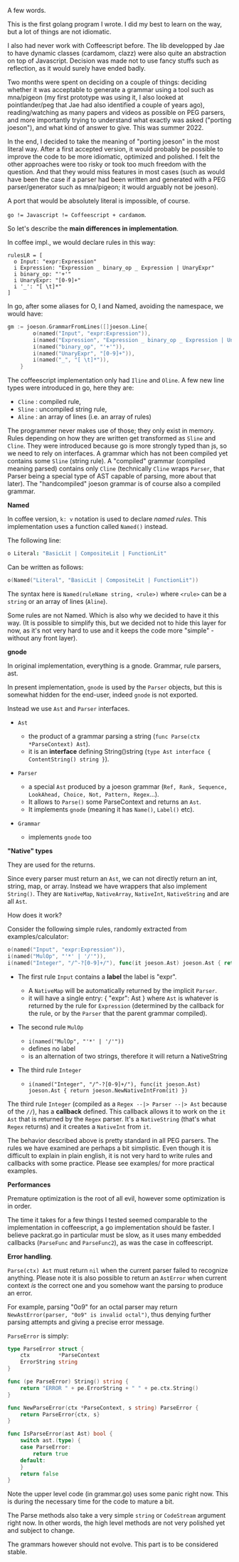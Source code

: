 A few words.

This is the first golang program I wrote.
I did my best to learn on the way, but a lot of things are not idiomatic.

I also had never work with Coffeescript before. The lib developped by Jae to have dynamic classes (cardamom, clazz) were also quite an abstraction on top of Javascript. Decision was made not to use fancy stuffs such as reflection, as it would surely have ended badly.

Two months were spent on deciding on a couple of things: deciding whether it was acceptable to generate a grammar using a tool such as mna/pigeon (my first prototype was using it, I also looked at pointlander/peg that Jae had also identified a couple of years ago), reading/watching as many papers and videos as possible on PEG parsers, and more importantly trying to understand what exactly was asked ("porting joeson"), and what kind of answer to give. This was summer 2022. 

In the end, I decided to take the meaning of "porting joeson" in the most literal way.  After a first accepted version, it would probably be possible to improve the code to be more idiomatic, optimized and polished. I felt the other approaches  were too risky or took too much freedom with the question. And that they would miss features in most cases (such as would have been the case if a parser had been written and generated with a PEG parser/generator such as mna/pigeon; it would arguably not be joeson).

A port that would be absolutely literal is impossible, of course.  

`go != Javascript != Coffeescript + cardamom`. 

So let's describe the **main differences in implementation**.

In coffee impl., we would declare rules in this way:
```
rulesLR = [
  o Input: "expr:Expression"
  i Expression: "Expression _ binary_op _ Expression | UnaryExpr"
  i binary_op: "'+'"
  i UnaryExpr: "[0-9]+"
  i '_': "[ \t]*"
]
```

In go, after some aliases for O, I and Named, avoiding the namespace, we would have:

```go
gm := joeson.GrammarFromLines([]joeson.Line{
		o(named("Input", "expr:Expression")),
		i(named("Expression", "Expression _ binary_op _ Expression | UnaryExpr")),
		i(named("binary_op", "'+'")),
		i(named("UnaryExpr", "[0-9]+")),
		i(named("_", "[ \t]*")),
	}
```

The coffeescript implementation only had `Iline` and `Oline`. A few new line types were introduced in go, here they are:
 
* `Cline` : compiled rule, 
* `Sline` : uncompiled string rule, 
* `Aline` : an array of lines (i.e. an array of rules)

The programmer never makes use of those; they only exist in memory. Rules depending on how they are written get transformed as `Sline` and `Cline`. They were introduced because go is more strongly typed than js, so we need to rely on interfaces. A grammar which has not been compiled yet contains some `Sline` (string rule). A "compiled" grammar (compiled meaning parsed) contains only `Cline` (technically `Cline` wraps `Parser`, that Parser being a special type of AST capable of parsing, more about that later). The "handcompiled" joeson grammar is of course also a compiled grammar.

**Named**

In coffee version, `k: v` notation is used to declare *named rules*.
This implementation uses a function called `Named()` instead. 

The following line:

```coffee
o Literal: "BasicLit | CompositeLit | FunctionLit"
```

Can be written as follows:

```go
o(Named("Literal", "BasicLit | CompositeLit | FunctionLit"))
```

The syntax here is `Named(ruleName string, <rule>)` where `<rule>` can be a `string` or an array of lines (`Aline`).

Some rules are not Named. Which is also why we decided to have it this way. (It is possible to simplify this, but we decided not to hide this layer for now, as it's not very hard to use and it keeps the code more "simple" - without any front layer). 

**gnode**

In original implementation, everything is a gnode. Grammar, rule parsers, ast. 

In present implementation, `gnode` is used by the `Parser` objects, but this is somewhat hidden for the end-user, indeed `gnode` is not exported. 

Instead we use `Ast` and `Parser` interfaces. 

* `Ast` 
  - the product of a grammar parsing a string (`func Parse(ctx *ParseContext) Ast`). 
  - it is an **interface** defining String()string (`type Ast interface { ContentString() string }`). 

* `Parser` 
  - a special `Ast` produced by a joeson grammar (`Ref, Rank, Sequence, LookAhead, Choice, Not, Pattern, Regex`...). 
  - It allows to `Parse()` some ParseContext and returns an `Ast`.
  - It implements `gnode` (meaning it has `Name()`, `Label()` etc). 

* `Grammar`
  - implements `gnode` too


**"Native" types**

They are used for the returns. 

Since every parser must return an `Ast`, we can not directly return an int, string, map, or array. Instead we have wrappers that also implement `String()`. They are `NativeMap`, `NativeArray`, `NativeInt`, `NativeString` and are all `Ast`.

How does it work?

Consider the following simple rules, randomly extracted from examples/calculator:

```go
o(named("Input", "expr:Expression")),
i(named("MulOp", "'*' | '/'")),
i(named("Integer", "/^-?[0-9]+/"), func(it joeson.Ast) joeson.Ast { return joeson.NewNativeIntFrom(it) }),
```

* The first rule `Input` contains a **label** the label is "expr". 
  - A `NativeMap` will be automatically returned by the implicit `Parser`.
  - it will have a single entry: { "expr": Ast } where `Ast` is whatever is returned by the rule for `Expression`   (determined by the callback for the rule, or by the `Parser` that the parent grammar compiled).

* The second rule `MulOp`
  * `i(named("MulOp", "'*' | '/'"))`
  * defines no label 
  * is an alternation of two strings, therefore it will return a NativeString

* The third rule `Integer`
  * `i(named("Integer", "/^-?[0-9]+/"), func(it joeson.Ast) joeson.Ast { return joeson.NewNativeIntFrom(it) })`

The third rule `Integer` (compiled as a `Regex --|> Parser --|> Ast` because of the `//`), has a **callback** defined. This callback allows it to work on the `it Ast` that is returned by the `Regex` parser. It's a `NativeString` (that's what `Regex` returns) and it creates a `NativeInt` from `it`.

The behavior described above is pretty standard in all PEG parsers. The rules we have examined are perhaps a bit simplistic. Even though it is difficult to explain in plain english, it is not very hard to write rules and callbacks with some practice. Please see examples/ for more practical examples.

**Performances**

Premature optimization is the root of all evil, however some optimization is in order. 

The time it takes for a few things I tested seemed comparable to the implementation in coffeescript, a go implementation should be faster. I believe packrat.go in particular must be slow, as it uses many embedded callbacks (`ParseFunc` and `ParseFunc2`), as was the case in coffeescript. 

**Error handling**.

`Parse(ctx) Ast` must return `nil` when the current parser failed to recognize anything. Please note it is also possible to return an `AstError` when current context *is* the correct one and you somehow want the parsing to produce an error.

For example, parsing "0o9" for an octal parser may return `NewAstError(parser, "0o9" is invalid octal")`, thus denying further parsing attempts and giving a precise error message. 

`ParseError` is simply:

```go
type ParseError struct {
	ctx         *ParseContext
	ErrorString string
}

func (pe ParseError) String() string {
	return "ERROR " + pe.ErrorString + " " + pe.ctx.String()
}

func NewParseError(ctx *ParseContext, s string) ParseError {
	return ParseError{ctx, s}
}

func IsParseError(ast Ast) bool {
	switch ast.(type) {
	case ParseError:
		return true
	default:
	}
	return false
}
```

Note the upper level code (in grammar.go) uses some panic right now. 
This is during the necessary time for the code to mature a bit.

The Parse methods also take a very simple `string` or `CodeStream` argument right now.
In other words, the high level methods are not very polished yet and subject to change.

The grammars however should not evolve. This part is to be considered stable.

